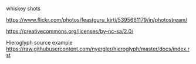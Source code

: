 whiskey shots

https://www.flickr.com/photos/feastguru_kirti/5395661179/in/photostream/

https://creativecommons.org/licenses/by-nc-sa/2.0/


Hieroglyph source example
https://raw.githubusercontent.com/nyergler/hieroglyph/master/docs/index.rst

